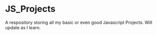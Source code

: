 # JS_Projects
A respository storing all my basic or even good Javascript Projects. Will update as I learn.

